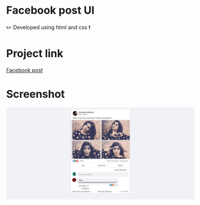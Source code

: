 # Facebook post UI
✏️ Developed using html and css ❗

# Project link

<a href="https://mithesh14.github.io/Github-profile/">Facebook post</a>

# Screenshot

![screenshots](https://github.com/Mithesh14/facebook-post-ui/blob/main/images/image1.jpg)

